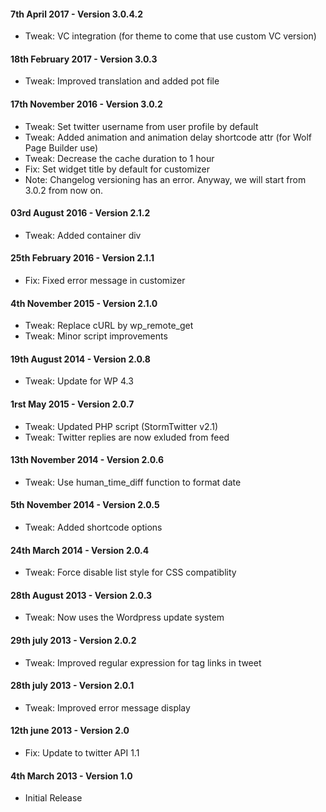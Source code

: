#### 7th April 2017 - Version 3.0.4.2

* Tweak: VC integration (for theme to come that use custom VC version)

#### 18th February 2017 - Version 3.0.3

* Tweak: Improved translation and added pot file

#### 17th November 2016 - Version 3.0.2

* Tweak: Set twitter username from user profile by default
* Tweak: Added animation and animation delay shortcode attr (for Wolf Page Builder use)
* Tweak: Decrease the cache duration to 1 hour
* Fix: Set widget title by default for customizer
* Note: Changelog versioning has an error. Anyway, we will start from 3.0.2 from now on.

#### 03rd August 2016 - Version 2.1.2

* Tweak: Added container div

#### 25th February 2016 - Version 2.1.1

* Fix: Fixed error message in customizer

#### 4th November 2015 - Version 2.1.0

* Tweak: Replace cURL by wp_remote_get
* Tweak: Minor script improvements

#### 19th August 2014 - Version 2.0.8

* Tweak: Update for WP 4.3

#### 1rst May 2015 - Version 2.0.7

* Tweak: Updated PHP script (StormTwitter v2.1)
* Tweak: Twitter replies are now exluded from feed

#### 13th November 2014 - Version 2.0.6

* Tweak: Use human_time_diff function to format date

#### 5th November 2014 - Version 2.0.5

* Tweak: Added shortcode options

#### 24th March 2014 - Version 2.0.4

* Tweak: Force disable list style for CSS compatiblity

#### 28th August 2013 - Version 2.0.3

* Tweak: Now uses the Wordpress update system

#### 29th july 2013 - Version 2.0.2

* Tweak: Improved regular expression for tag links in tweet

#### 28th july 2013 - Version 2.0.1

* Tweak: Improved error message display

#### 12th june 2013 - Version 2.0

* Fix: Update to twitter API 1.1

#### 4th March 2013 - Version 1.0

* Initial Release